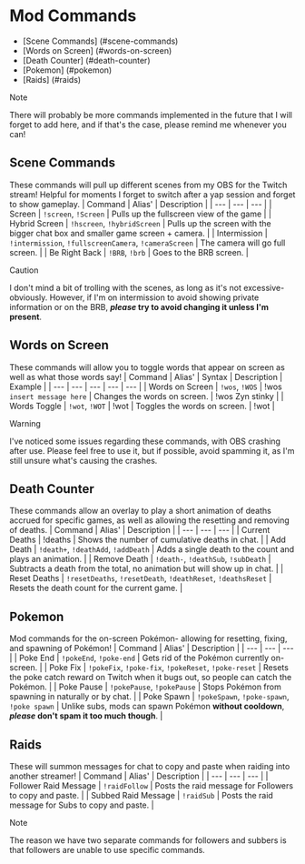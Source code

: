 # Mod Commands
- [Scene Commands] (#scene-commands)
- [Words on Screen] (#words-on-screen)
- [Death Counter] (#death-counter)
- [Pokemon] (#pokemon)
- [Raids] (#raids)

> [!NOTE]
> There will probably be more commands implemented in the future that I will forget to add here, and if that's the case, please remind me whenever you can!

## Scene Commands
These commands will pull up different scenes from my OBS for the Twitch stream! Helpful for moments I forget to switch after a yap session and forget to show gameplay.
| Command | Alias' | Description |
| --- | --- | --- |
| Screen | `!screen`, `!Screen` | Pulls up the fullscreen view of the game |
| Hybrid Screen | `!hscreen`, `!hybridScreen` | Pulls up the screen with the bigger chat box and smaller game screen + camera. |
| Intermission | `!intermission`, `!fullscreenCamera`, `!cameraScreen` | The camera will go full screen. |
| Be Right Back | `!BRB`, `!brb` | Goes to the BRB screen. |

> [!CAUTION]
> I don't mind a bit of trolling with the scenes, as long as it's not excessive- obviously. However, if I'm on intermission to avoid showing private information or on the BRB, **_please_ try to avoid changing it unless I'm present**.

## Words on Screen
These commands will allow you to toggle words that appear on screen as well as what those words say!
| Command | Alias' | Syntax | Description | Example |
| --- | --- | --- | --- | --- |
| Words on Screen | `!wos`, `!WOS` | !wos `insert message here` | Changes the words on screen. | !wos Zyn stinky |
| Words Toggle | `!wot`, `!WOT` | !wot | Toggles the words on screen. | !wot |

> [!WARNING]
> I've noticed some issues regarding these commands, with OBS crashing after use. Please feel free to use it, but if possible, avoid spamming it, as I'm still unsure what's causing the crashes.

## Death Counter
These commands allow an overlay to play a short animation of deaths accrued for specific games, as well as allowing the resetting and removing of deaths.
| Command | Alias' | Description |
| --- | --- | --- |
| Current Deaths | !deaths | Shows the number of cumulative deaths in chat. |
| Add Death | `!death+`, `!deathAdd`, `!addDeath` | Adds a single death to the count and plays an animation. |
| Remove Death | `!death-`, `!deathSub`, `!subDeath` | Subtracts a death from the total, no animation but will show up in chat. |
| Reset Deaths | `!resetDeaths`, `!resetDeath`, `!deathReset`, `!deathsReset` | Resets the death count for the current game. |

## Pokemon
Mod commands for the on-screen Pokémon- allowing for resetting, fixing, and spawning of Pokémon!
| Command | Alias' | Description |
| --- | --- | --- |
| Poke End | `!pokeEnd`, `!poke-end` | Gets rid of the Pokémon currently on-screen. |
| Poke Fix | `!pokeFix`, `!poke-fix`, `!pokeReset`, `!poke-reset` | Resets the poke catch reward on Twitch when it bugs out, so people can catch the Pokémon. |
| Poke Pause | `!pokePause`, `!pokePause` | Stops Pokémon from spawning in naturally or by chat. |
| Poke Spawn | `!pokeSpawn`, `!poke-spawn`, `!poke spawn` | Unlike subs, mods can spawn Pokémon **without cooldown**, **_please_ don't spam it too much though**. |

## Raids
These will summon messages for chat to copy and paste when raiding into another streamer!
| Command | Alias' | Description |
| --- | --- | --- |
| Follower Raid Message | `!raidFollow` | Posts the raid message for Followers to copy and paste. |
| Subbed Raid Message | `!raidSub` | Posts the raid message for Subs to copy and paste. |

> [!NOTE]
> The reason we have two separate commands for followers and subbers is that followers are unable to use specific commands.
